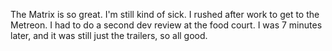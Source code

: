 The Matrix is so great. I'm still kind of sick. I rushed after work to get to the Metreon. I had to do a second dev review at the food court. I was 7 minutes later, and it was still just the trailers, so all good.
